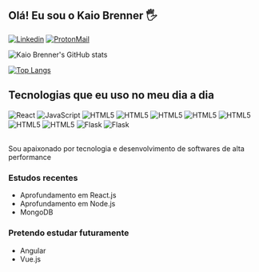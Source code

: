 
## Olá! Eu sou o Kaio Brenner 🖐️

[![Linkedin](https://img.shields.io/badge/LinkedIn-0077B5?style=for-the-badge&logo=linkedin&logoColor=white)](https://www.linkedin.com/in/kaiobrenner/) [![ProtonMail](https://img.shields.io/badge/ProtonMail-8B89CC?style=for-the-badge&logo=protonmail&logoColor=white)](mailto:kaiobrenner460@protonmail.com)


![Kaio Brenner's GitHub stats](https://github-readme-stats.vercel.app/api?username=kaiobrenner&show_icons=true&theme=dracula)

[![Top Langs](https://github-readme-stats.vercel.app/api/top-langs/?username=kaiobrenner&layout=compact)](https://github.com/kaiobrenner/github-readme-stats)


## Tecnologias que eu uso no meu dia a dia

<div style="display: inline_block">
    <img align="center" alt="React" src="https://img.shields.io/badge/React-20232A?style=for-the-badge&logo=react&logoColor=61DAFB">
    <img align="center" alt="JavaScript" src="https://img.shields.io/badge/JavaScript-323330?style=for-the-badge&logo=javascript&logoColor=F7DF1E">
    <img align="center" alt="HTML5" src="https://img.shields.io/badge/Bootstrap-563D7C?style=for-the-badge&logo=bootstrap&logoColor=white">
    <img align="center" alt="HTML5" src="https://img.shields.io/badge/Tailwind_CSS-38B2AC?style=for-the-badge&logo=tailwind-css&logoColor=white">
    <img align="center" alt="HTML5" src="https://img.shields.io/badge/HTML5-E34F26?style=for-the-badge&logo=html5&logoColor=white">
    <img align="center" alt="HTML5" src="https://img.shields.io/badge/CSS3-1572B6?style=for-the-badge&logo=css3&logoColor=white">
    <img align="center" alt="HTML5" src="https://img.shields.io/badge/MySQL-00000F?style=for-the-badge&logo=mysql&logoColor=white">
    <img align="center" alt="HTML5" src="https://img.shields.io/badge/Python-14354C?style=for-the-badge&logo=python&logoColor=white">
    <img align="center" alt="HTML5" src="https://img.shields.io/badge/Node.js-43853D?style=for-the-badge&logo=node.js&logoColor=white">
    <img align="center" alt="Flask" src="https://img.shields.io/badge/Flask-000000?style=for-the-badge&logo=flask&logoColor=white">
    <img align="center" alt="Flask" src="https://img.shields.io/badge/GIT-E44C30?style=for-the-badge&logo=git&logoColor=white">
    
</div> <br/>

Sou apaixonado por tecnologia e desenvolvimento de softwares de alta performance

### Estudos recentes

- Aprofundamento em React.js
- Aprofundamento em Node.js
- MongoDB

### Pretendo estudar futuramente
- Angular
- Vue.js


